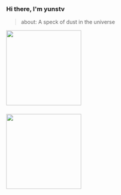### Hi there, I'm yunstv

> about: A speck of dust in the universe

<a href="https://github.com/yunstv">
  <picture>
    <source
      srcset="https://github-readme-stats-sigma-five.vercel.app/api?username=yunstv&layout=compac&show_icons=true&count_private=true&theme=radical&bg_color=30,e96443,904e95&title_color=fff&text_color=fff"
      media="(prefers-color-scheme: dark)"
    />
    <source
      srcset="https://github-readme-stats-sigma-five.vercel.app/api?username=yunstv&layout=normal&show_icons=true&count_private=true&bg_color=30,d8d8d8,ffffff&title_color=333&text_color=333"
      media="(prefers-color-scheme: light), (prefers-color-scheme: no-preference)"
    />
    <img height=200 align="center" src="https://github-readme-stats-sigma-five.vercel.app/api?username=yunstv&show_icons=true" />
  </picture>
</a>

###

<a href="https://github.com/yunstv">
  <picture>
    <source
      srcset="https://github-readme-stats.vercel.app/api/top-langs?username=yunstv&layout=compact&langs_count=8&theme=dracula&bg_color=30,e96443,904e95&title_color=fff&text_color=fff"
      media="(prefers-color-scheme: dark)"
    />
    <source
      srcset="https://github-readme-stats.vercel.app/api/top-langs?username=yunstv&layout=compact&langs_count=8&bg_color=30,d8d8d8,ffffff&title_color=333&text_color=333"
      media="(prefers-color-scheme: light), (prefers-color-scheme: no-preference)"
    />
    <img height=200 align="center" src="https://github-readme-stats.vercel.app/api/top-langs?username=yunstv" />
  </picture>
</a>
